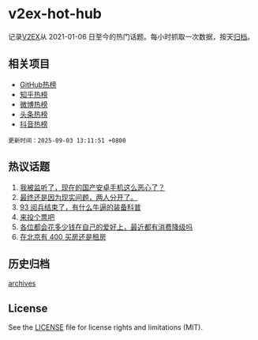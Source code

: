 # v2ex-hot-hub

 记录[V2EX](https://www.v2ex.com/)从 2021-01-06 日至今的热门话题。每小时抓取一次数据，按天[归档](archives)。
 
 ## 相关项目

- [GitHub热榜](https://github.com/lonnyzhang423/github-hot-hub)
- [知乎热榜](https://github.com/lonnyzhang423/zhihu-hot-hub)
- [微博热榜](https://github.com/lonnyzhang423/weibo-hot-hub)
- [头条热榜](https://github.com/lonnyzhang423/toutiao-hot-hub)
- [抖音热榜](https://github.com/lonnyzhang423/douyin-hot-hub)


 `更新时间：2025-09-03 13:11:51 +0800`

## 热议话题

1. [我被监听了，现在的国产安卓手机这么恶心了？](https://www.v2ex.com/t/1156726)
1. [最终还是因为现实问题，两人分开了。](https://www.v2ex.com/t/1156743)
1. [93 阅兵结束了，有什么牛逼的装备科普](https://www.v2ex.com/t/1156739)
1. [来投个票吧](https://www.v2ex.com/t/1156704)
1. [各位都会花多少钱在自己的爱好上，最近都有消费降级吗](https://www.v2ex.com/t/1156627)
1. [在北京有 400 买房还是租房](https://www.v2ex.com/t/1156602)

## 历史归档

[archives](archives)

## License

See the [LICENSE](LICENSE) file for license rights and limitations (MIT).
